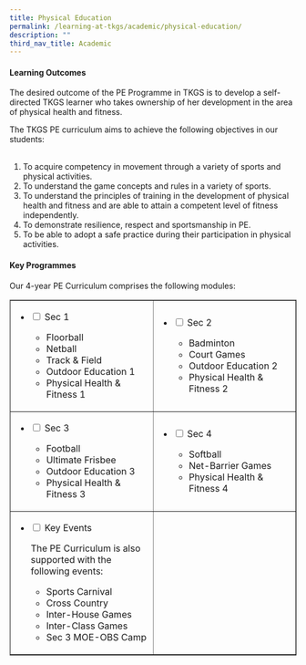 ```yaml
---
title: Physical Education
permalink: /learning-at-tkgs/academic/physical-education/
description: ""
third_nav_title: Academic
---
```

<h4><strong>Learning Outcomes</strong></h4>
<p>The desired outcome of the PE Programme in TKGS is to develop a self-directed TKGS learner who takes ownership of her development in the area of physical health and fitness.</p>
<p>The TKGS PE curriculum aims to achieve the following objectives in our students:<br /><br /></p>
<ol>
<li>To acquire competency in movement through a variety of sports and physical activities.</li>
<li>To understand the game concepts and rules in a variety of sports.</li>
<li>To understand the principles of training in the development of physical health and fitness and are able to attain a competent level of fitness independently.</li>
<li>To demonstrate resilience, respect and sportsmanship in PE.</li>
<li>To be able to adopt a safe practice during their participation in physical activities.</li>
</ol>
<h4><strong>Key Programmes</strong></h4>
<p>Our 4-year PE Curriculum comprises the following modules:</p>
<table style="border-collapse: collapse; width: 100%;" border="1">
<tbody>
<tr>
<td style="width: 50%;">
<ul class="jekyllcodex_accordion">
<li><input id="accordion1" type="checkbox" /> <label for="accordion1">Sec 1</label>
<div>
<ul>
<li>Floorball</li>
<li>Netball</li>
<li>Track &amp; Field</li>
<li>Outdoor Education 1</li>
<li>Physical Health &amp; Fitness 1</li>
</ul>
</div>
</li>
</ul>	
</td>
<td style="width: 50%;">
<ul class="jekyllcodex_accordion">
<li><input id="accordion2" type="checkbox" /> <label for="accordion2">Sec 2</label>
<div>
<ul>
<li>Badminton</li>
<li>Court Games</li>
<li>Outdoor Education 2</li>
<li>Physical Health &amp; Fitness 2</li>
</ul>
</div>
</li>
</ul>	
</td>
</tr>
<tr>
<td style="width: 50%;">
<ul class="jekyllcodex_accordion">
<li><input id="accordion3" type="checkbox" /> <label for="accordion3">Sec 3</label>
<div>
<ul>
<li>Football</li>
<li>Ultimate Frisbee</li>
<li>Outdoor Education 3</li>
<li>Physical Health &amp; Fitness 3</li>
</ul>
</div>
</li>
</ul>		
</td>
<td style="width: 50%;">
<ul class="jekyllcodex_accordion">
<li><input id="accordion4" type="checkbox" /> <label for="accordion4">Sec 4</label>
<div>
<ul>
<li>Softball</li>
<li>Net-Barrier Games</li>
<li>Physical Health &amp; Fitness 4</li>
</ul>
</div>
</li>
</ul>		
</td>
</tr>
<tr>
<td style="width: 50%;">
<ul class="jekyllcodex_accordion">
<li><input id="accordion5" type="checkbox" /> <label for="accordion5">Key Events</label>
<div>
<p>The PE Curriculum is also supported with the following events:</p>
<ul>
<li>Sports Carnival</li>
<li>Cross Country</li>
<li>Inter-House Games</li>
<li>Inter-Class Games</li>
<li>Sec 3 MOE-OBS Camp</li>
</ul>
</div>
</li>
</ul>		
</td>
<td style="width: 50%;">&nbsp;</td>
</tr>
</tbody>
</table>
